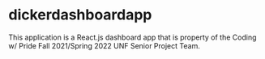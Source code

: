 # dickerdashboardapp
This application is a React.js dashboard app that is property of the Coding w/ Pride Fall 2021/Spring 2022 UNF Senior Project Team. 
